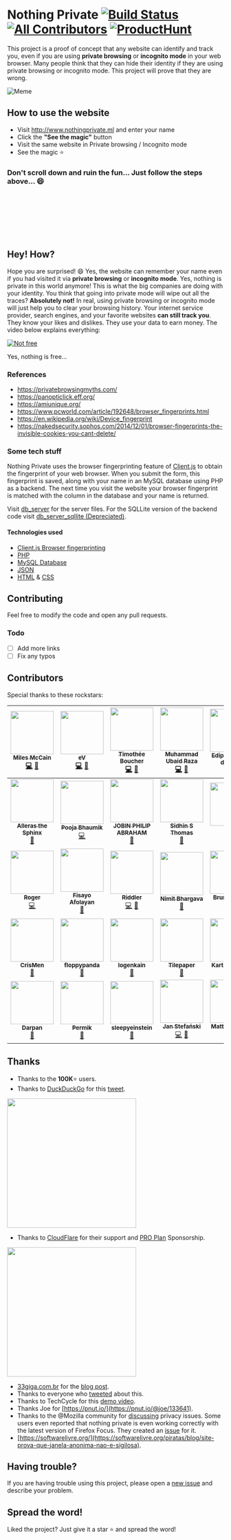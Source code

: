 # Nothing Private [![Build Status](https://travis-ci.org/gautamkrishnar/nothing-private.svg?branch=master)](https://travis-ci.org/gautamkrishnar/nothing-private) [![All Contributors](https://img.shields.io/badge/all_contributors-30-orange.svg?style=flat-square)](#contributors) [![ProductHunt](https://img.shields.io/badge/View_on-Product_Hunt-orange.svg?style=flat-square)](https://www.producthunt.com/posts/nothing-private)

This project is a proof of concept that any website can identify and track you, even if you are using **private browsing** or **incognito mode** in your web browser. Many people think that they can hide their identity if they are using private browsing or incognito mode. This project will prove that they are wrong.

![Meme](https://i.imgur.com/Zdhatbj.jpg)

## How to use the website

* Visit <http://www.nothingprivate.ml> and enter your name
* Click the **"See the magic"** button
* Visit the same website in Private browsing / Incognito mode
* See the magic :star:

### Don't scroll down and ruin the fun... Just follow the steps above... :smile:

<br/><br/><br/><br/><br/><br/>

## Hey! How?

Hope you are surprised! :smile: Yes, the website can remember your name even if you had visited it via **private browsing** or **incognito mode**. Yes, nothing is private in this world anymore! This is what the big companies are doing with your identity. You think that going into private mode will wipe out all the traces? **Absolutely not!** In real, using private browsing or incognito mode will just help you to clear your browsing history. Your internet service provider, search engines, and your favorite websites **can still track you**. They know your likes and dislikes. They use your data to earn money. The video below explains everything:

[![Not free](https://img.youtube.com/vi/5pFX2P7JLwA/0.jpg)](https://www.youtube.com/watch?v=5pFX2P7JLwA)

Yes, nothing is free...

### References

* <https://privatebrowsingmyths.com/>
* <https://panopticlick.eff.org/>
* <https://amiunique.org/>
* <https://www.pcworld.com/article/192648/browser_fingerprints.html>
* <https://en.wikipedia.org/wiki/Device_fingerprint>
* <https://nakedsecurity.sophos.com/2014/12/01/browser-fingerprints-the-invisible-cookies-you-cant-delete/>

### Some tech stuff

Nothing Private uses the browser fingerprinting feature of [Client.js](https://github.com/jackspirou/clientjs) to obtain the fingerprint of your web browser. When you submit the form, this fingerprint is saved, along with your name in an MySQL database using PHP as a backend. The next time you visit the website your browser fingerprint is matched with the column in the database and your name is returned.

Visit [db_server](https://github.com/gautamkrishnar/nothing-private/tree/master/db_server) for the server files. For the SQLLite version of the backend code visit [db_server_sqllite (Depreciated)](https://github.com/gautamkrishnar/nothing-private/tree/master/db_server_sqllite).

#### Technologies used

* [Client.js Browser fingerprinting](https://github.com/jackspirou/clientjs)
* [PHP](https://secure.php.net/)
* [MySQL Database](https://www.mysql.com/)
* [JSON](https://www.json.org/)
* [HTML](https://developer.mozilla.org/es/docs/Web/HTML) & [CSS](https://developer.mozilla.org/es/docs/Web/CSS)

## Contributing

Feel free to modify the code and open any pull requests.

### Todo

* [ ] Add more links
* [ ] Fix any typos

## Contributors
Special thanks to these rockstars:

<!-- ALL-CONTRIBUTORS-LIST:START - Do not remove or modify this section -->
<!-- prettier-ignore -->
| [<img src="https://avatars2.githubusercontent.com/u/3037552?v=4" width="100px;"/><br /><sub><b>Miles McCain</b></sub>](https://rmrm.io)<br />[💻](https://github.com/gautamkrishnar/nothing-private/commits?author=milesmcc "Code") [📖](https://github.com/gautamkrishnar/nothing-private/commits?author=milesmcc "Documentation") | [<img src="https://avatars0.githubusercontent.com/u/8611427?v=4" width="100px;"/><br /><sub><b>eV</b></sub>](https://github.com/electron-volt)<br />[💻](https://github.com/gautamkrishnar/nothing-private/commits?author=electron-volt "Code") [📖](https://github.com/gautamkrishnar/nothing-private/commits?author=electron-volt "Documentation") | [<img src="https://avatars2.githubusercontent.com/u/159328?v=4" width="100px;"/><br /><sub><b>Timothée Boucher</b></sub>](https://github.com/Timothee)<br />[💻](https://github.com/gautamkrishnar/nothing-private/commits?author=Timothee "Code") [📖](https://github.com/gautamkrishnar/nothing-private/commits?author=Timothee "Documentation") | [<img src="https://avatars2.githubusercontent.com/u/2222702?v=4" width="100px;"/><br /><sub><b>Muhammad Ubaid Raza</b></sub>](https://mubaidr.github.io)<br />[💻](https://github.com/gautamkrishnar/nothing-private/commits?author=mubaidr "Code") [📖](https://github.com/gautamkrishnar/nothing-private/commits?author=mubaidr "Documentation") | [<img src="https://avatars2.githubusercontent.com/u/1580541?v=4" width="100px;"/><br /><sub><b>Edipo Vinicius da Silva</b></sub>](https://github.com/edipox)<br />[📖](https://github.com/gautamkrishnar/nothing-private/commits?author=edipox "Documentation") | [<img src="https://avatars3.githubusercontent.com/u/94173?v=4" width="100px;"/><br /><sub><b>Daniel Davis</b></sub>](http://twitter.com/ourmaninjapan)<br />[💻](https://github.com/gautamkrishnar/nothing-private/commits?author=tagawa "Code") [📖](https://github.com/gautamkrishnar/nothing-private/commits?author=tagawa "Documentation") [🤔](#ideas-tagawa "Ideas, Planning, & Feedback") [📢](#talk-tagawa "Talks") |
| :---: | :---: | :---: | :---: | :---: | :---: |
| [<img src="https://avatars1.githubusercontent.com/u/38878456?v=4" width="100px;"/><br /><sub><b>Alleras the Sphinx </b></sub>](https://github.com/Anuradha-Iyer)<br />[📖](https://github.com/gautamkrishnar/nothing-private/commits?author=Anuradha-Iyer "Documentation") | [<img src="https://avatars3.githubusercontent.com/u/19394896?v=4" width="100px;"/><br /><sub><b>Pooja Bhaumik</b></sub>](http://poojab26.github.io)<br />[💻](https://github.com/gautamkrishnar/nothing-private/commits?author=PoojaB26 "Code") | [<img src="https://avatars3.githubusercontent.com/u/13940974?v=4" width="100px;"/><br /><sub><b>JOBIN PHILIP ABRAHAM</b></sub>](https://github.com/jophab)<br />[📖](https://github.com/gautamkrishnar/nothing-private/commits?author=jophab "Documentation") | [<img src="https://avatars2.githubusercontent.com/u/14165258?v=4" width="100px;"/><br /><sub><b>Sidhin S Thomas</b></sub>](http://www.sidhin.in)<br />[📖](https://github.com/gautamkrishnar/nothing-private/commits?author=ParadoxZero "Documentation") | [<img src="https://avatars2.githubusercontent.com/u/7507990?v=4" width="100px;"/><br /><sub><b>Noah</b></sub>](https://github.com/naltun)<br />[📖](https://github.com/gautamkrishnar/nothing-private/commits?author=naltun "Documentation") [🐛](https://github.com/gautamkrishnar/nothing-private/issues?q=author%3Analtun "Bug reports") | [<img src="https://avatars3.githubusercontent.com/u/31700998?v=4" width="100px;"/><br /><sub><b>jamesoreillyms</b></sub>](https://github.com/jamesoreillyms)<br />[📖](https://github.com/gautamkrishnar/nothing-private/commits?author=jamesoreillyms "Documentation") |
| [<img src="https://avatars2.githubusercontent.com/u/7173984?v=4" width="100px;"/><br /><sub><b>Roger</b></sub>](https://github.com/rogersachan)<br />[💻](https://github.com/gautamkrishnar/nothing-private/commits?author=rogersachan "Code") | [<img src="https://avatars1.githubusercontent.com/u/17156717?v=4" width="100px;"/><br /><sub><b>Fisayo Afolayan</b></sub>](https://www.fisayoafolayan.com)<br />[📖](https://github.com/gautamkrishnar/nothing-private/commits?author=fisayoafolayan "Documentation") | [<img src="https://avatars2.githubusercontent.com/u/971925?v=4" width="100px;"/><br /><sub><b>Riddler</b></sub>](https://github.com/Waterloo)<br />[💻](https://github.com/gautamkrishnar/nothing-private/commits?author=Waterloo "Code") [🐛](https://github.com/gautamkrishnar/nothing-private/issues?q=author%3AWaterloo "Bug reports") | [<img src="https://avatars1.githubusercontent.com/u/8358694?v=4" width="100px;"/><br /><sub><b>Nimit Bhargava</b></sub>](http://www.nimitbhargava.com)<br />[📖](https://github.com/gautamkrishnar/nothing-private/commits?author=nimitbhargava "Documentation") | [<img src="https://avatars1.githubusercontent.com/u/10465864?v=4" width="100px;"/><br /><sub><b>Bruno Massa</b></sub>](https://github.com/brunomassa)<br />[💻](https://github.com/gautamkrishnar/nothing-private/commits?author=brunomassa "Code") [🐛](https://github.com/gautamkrishnar/nothing-private/issues?q=author%3Abrunomassa "Bug reports") | [<img src="https://avatars0.githubusercontent.com/u/10944610?v=4" width="100px;"/><br /><sub><b>Khushal Sharma</b></sub>](https://logan1x.github.io/blag)<br />[💻](https://github.com/gautamkrishnar/nothing-private/commits?author=Logan1x "Code") [🐛](https://github.com/gautamkrishnar/nothing-private/issues?q=author%3ALogan1x "Bug reports") |
| [<img src="https://avatars3.githubusercontent.com/u/7849552?v=4" width="100px;"/><br /><sub><b>CrisMen</b></sub>](https://github.com/CrisMen)<br />[🐛](https://github.com/gautamkrishnar/nothing-private/issues?q=author%3ACrisMen "Bug reports") | [<img src="https://avatars2.githubusercontent.com/u/29022336?v=4" width="100px;"/><br /><sub><b>floppypanda</b></sub>](https://github.com/floppypanda)<br />[🐛](https://github.com/gautamkrishnar/nothing-private/issues?q=author%3Afloppypanda "Bug reports") | [<img src="https://avatars3.githubusercontent.com/u/3692175?v=4" width="100px;"/><br /><sub><b>logenkain</b></sub>](https://github.com/logenkain)<br />[🐛](https://github.com/gautamkrishnar/nothing-private/issues?q=author%3Alogenkain "Bug reports") | [<img src="https://avatars3.githubusercontent.com/u/25676806?v=4" width="100px;"/><br /><sub><b>Tilepaper</b></sub>](https://github.com/Tilepaper)<br />[🐛](https://github.com/gautamkrishnar/nothing-private/issues?q=author%3ATilepaper "Bug reports") | [<img src="https://avatars2.githubusercontent.com/u/14135553?v=4" width="100px;"/><br /><sub><b>Karthik Varma</b></sub>](https://www.facebook.com/leovarmak)<br />[🐛](https://github.com/gautamkrishnar/nothing-private/issues?q=author%3Aleovarmak "Bug reports") | [<img src="https://avatars3.githubusercontent.com/u/3109072?v=4" width="100px;"/><br /><sub><b>Tobias Nießen</b></sub>](https://tnie.de)<br />[🐛](https://github.com/gautamkrishnar/nothing-private/issues?q=author%3Atniessen "Bug reports") |
| [<img src="https://avatars2.githubusercontent.com/u/5212261?v=4" width="100px;"/><br /><sub><b>Darpan</b></sub>](https://github.com/inboxdarpan)<br />[🐛](https://github.com/gautamkrishnar/nothing-private/issues?q=author%3Ainboxdarpan "Bug reports") | [<img src="https://avatars0.githubusercontent.com/u/11646902?v=4" width="100px;"/><br /><sub><b>Permik</b></sub>](http://permik.xyz)<br />[🐛](https://github.com/gautamkrishnar/nothing-private/issues?q=author%3APermik "Bug reports") | [<img src="https://avatars2.githubusercontent.com/u/26408649?v=4" width="100px;"/><br /><sub><b>sleepyeinstein</b></sub>](https://github.com/sleepyeinstein)<br />[🐛](https://github.com/gautamkrishnar/nothing-private/issues?q=author%3Asleepyeinstein "Bug reports") | [<img src="https://avatars1.githubusercontent.com/u/35927327?v=4" width="100px;"/><br /><sub><b>Jan Stefański</b></sub>](https://github.com/JanStefanski)<br />[💻](https://github.com/gautamkrishnar/nothing-private/commits?author=JanStefanski "Code") [🐛](https://github.com/gautamkrishnar/nothing-private/issues?q=author%3AJanStefanski "Bug reports") | [<img src="https://avatars3.githubusercontent.com/u/26848967?v=4" width="100px;"/><br /><sub><b>Matthew Leisy</b></sub>](https://github.com/mleisy)<br />[💻](https://github.com/gautamkrishnar/nothing-private/commits?author=mleisy "Code") | [<img src="https://avatars1.githubusercontent.com/u/18668152?v=4" width="100px;"/><br /><sub><b>Zach Capshaw</b></sub>](https://www.linkedin.com/in/zcapshaw)<br />[💻](https://github.com/gautamkrishnar/nothing-private/commits?author=zcapshaw "Code") |
<!-- ALL-CONTRIBUTORS-LIST:END -->

## Thanks

* Thanks to the **100K**:star: users.
* Thanks to [DuckDuckGo](https://ddg.gg) for this [tweet](https://twitter.com/duckduckgo/status/884763902847971329).
<img src="https://user-images.githubusercontent.com/8397274/43674474-23811f90-97f2-11e8-857f-94618ebb4fc9.jpg" width="300">

* Thanks to [CloudFlare](https://www.cloudflare.com) for their support and [PRO Plan](https://blog.cloudflare.com/cloudflare-open-source-your-upgrade-is-on-the-house/) Sponsorship.
<img src="https://www.cloudflare.com/img/logo-web-badges/cf-logo-on-white-bg.svg" width="300">

* [33giga.com.br](https://33giga.com.br/)  for the [blog post](https://33giga.com.br/site-prova-que-janela-anonima-nao-e-sigilosa-veja-como-navegar-sem-deixar-vestigios-na-rede/).
* Thanks to everyone who [tweeted](https://www.google.co.in/search?q=intext%3Anothingprivate.ml+site%3Atwitter.com) about this.
* Thanks to TechCycle for this [demo video](https://www.youtube.com/watch?v=R_Dbu0BSjus).
* Thanks Joe for [https://pnut.io/](https://pnut.io/@joe/133641).
* Thanks to the @Mozilla community for [discussing](https://plus.google.com/+la%C3%A9rciohenriquedasilva/posts/UAZPhC7qrfi) privacy issues. Some users even reported that nothing private is even working correctly with the latest version of Firefox Focus. They created an [issue](https://github.com/mozilla-mobile/focus-android/issues/900) for it.
* [https://softwarelivre.org/](https://softwarelivre.org/piratas/blog/site-prova-que-janela-anonima-nao-e-sigilosa).

## Having trouble?

If you are having trouble using this project, please open a [new issue](https://github.com/gautamkrishnar/nothing-private/issues/new) and describe your problem.

## Spread the word!

Liked the project? Just give it a star :star: and spread the word!
